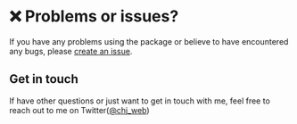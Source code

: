 # ❌ Problems or issues?

If you have any problems using the package or believe to have encountered any bugs, please [create an issue](https://github.com/Plazide/fauna-gql-upload/issues/new).

## Get in touch

If have other questions or just want to get in touch with me, feel free to reach out to me on Twitter([@chj_web](https://twitter.com/chj_web))